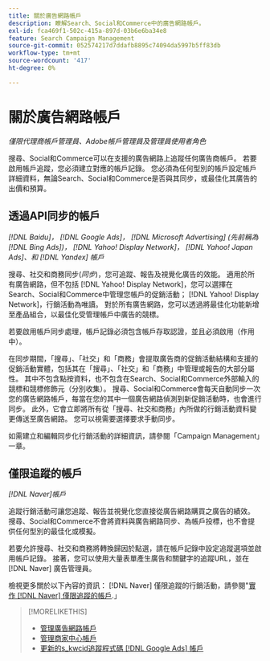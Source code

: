 ```yaml
---
title: 關於廣告網路帳戶
description: 瞭解Search、Social和Commerce中的廣告網路帳戶。
exl-id: fca469f1-502c-415a-897d-03b6e6ba34e8
feature: Search Campaign Management
source-git-commit: 052574217d7ddafb8895c74094da5997b5ff83db
workflow-type: tm+mt
source-wordcount: '417'
ht-degree: 0%

---
```


# 關於廣告網路帳戶

*僅限代理商帳戶管理員、Adobe帳戶管理員及管理員使用者角色*

搜尋、Social和Commerce可以在支援的廣告網路上追蹤任何廣告商帳戶。 若要啟用帳戶追蹤，您必須建立對應的帳戶記錄。 您必須為任何型別的帳戶設定帳戶詳細資料，無論Search、Social和Commerce是否與其同步，或最佳化其廣告的出價和預算。

## 透過API同步的帳戶

*[!DNL Baidu]， [!DNL Google Ads]， [!DNL Microsoft Advertising] (先前稱為 [!DNL Bing Ads])， [!DNL Yahoo! Display Network]， [!DNL Yahoo! Japan Ads]、和 [!DNL Yandex] 帳戶*

搜尋、社交和商務同步(*同步*)，您可追蹤、報告及視覺化廣告的效能。 適用於所有廣告網路，但不包括 [!DNL Yahoo! Display Network]，您可以選擇在Search、Social和Commerce中管理您帳戶的促銷活動； [!DNL Yahoo! Display Network]，行銷活動為唯讀。 對於所有廣告網路，您可以透過將最佳化功能新增至產品組合，以最佳化受管理帳戶中廣告的競標。

若要啟用帳戶同步處理，帳戶記錄必須包含帳戶存取認證，並且必須啟用（作用中）。

在同步期間，「搜尋」、「社交」和「商務」會提取廣告商的促銷活動結構和支援的促銷活動實體，包括其在「搜尋」、「社交」和「商務」中管理或報告的大部分屬性。 其中不包含點按資料，也不包含在Search、Social和Commerce外部輸入的競標和競標修飾元（分別收集）。 搜尋、Social和Commerce會每天自動同步一次您的廣告網路帳戶，每當在您的其中一個廣告網路偵測到新促銷活動時，也會進行同步。 此外，它會立即將所有從「搜尋、社交和商務」內所做的行銷活動資料變更傳送至廣告網路。 您可以視需要選擇要求手動同步。

如需建立和編輯同步化行銷活動的詳細資訊，請參閱「Campaign Management」一章。

## 僅限追蹤的帳戶

*[!DNL Naver]帳戶*

追蹤行銷活動可讓您追蹤、報告並視覺化您直接從廣告網路購買之廣告的績效。 搜尋、Social和Commerce不會將資料與廣告網路同步、為帳戶投標，也不會提供任何型別的最佳化或模擬。

若要允許搜尋、社交和商務將轉換歸因於點選，請在帳戶記錄中設定追蹤選項並啟用帳戶記錄。 接著，您可以使用大量表單產生廣告和關鍵字的追蹤URL，並在 [!DNL Naver] 廣告管理員。

檢視更多關於以下內容的資訊： [!DNL Naver] 僅限追蹤的行銷活動，請參閱&quot;[實作 [!DNL Naver] 僅限追蹤的帳戶](/help/search-social-commerce/campaign-management/naver-tracking-only-account-implement.md).」

>[!MORELIKETHIS]
>
>* [管理廣告網路帳戶](ad-network-account-manage.md)
>* [管理商家中心帳戶](merchant-account-manage.md)
>* [更新的s\_kwcid追蹤程式碼 [!DNL Google Ads] 帳戶](update-skwcid-google.md)
